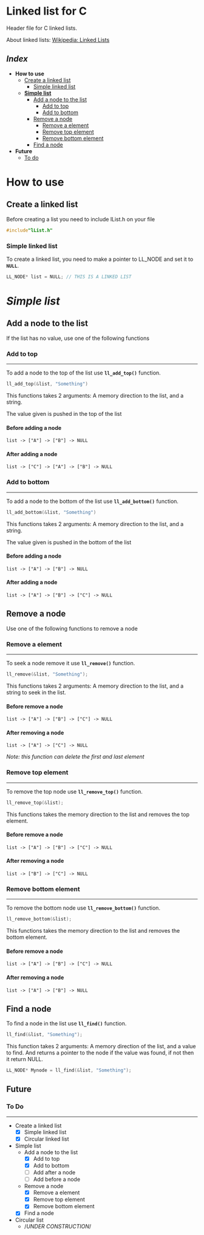  # **Linked list for C**

Header file for C linked lists.

About linked lists: [Wikipedia: Linked Lists](https://en.wikipedia.org/wiki/Linked_list)

## *Index*
* **How to use**
	* [Create a linked list](#create-a-linked-list)
		* [Simple linked list](#simple-linked-list)
	* [**Simple list**](#simple-list)
		* [Add a node to the list](#add-a-node-to-the-list)
			* [Add to top](#add-to-top)
			* [Add to bottom](#add-to-bottom)
		* [Remove a node](#remove-a-node)
			* [Remove a element](#remove-a-element)
			* [Remove top element](#remove-top-element)
			* [Remove bottom element](#remove-bottom-element)
		* [Find a node](#find-a-node)
* **Future**
	* [To do](#to-do)


# **How to use**
## Create a linked list
Before creating a list you need to include lList.h on your file
``` c
#include"lList.h"
```
### **Simple linked list**
To create a linked list, you need to make a pointer to LL_NODE and set it to **`NULL`**.

```c
LL_NODE* list = NULL; // THIS IS A LINKED LIST
```

# ***Simple list***
## Add a node to the list 
If the list has no value, use one of the following functions

### **Add to top**
___
To add a node to the top of the list use **`ll_add_top()`** function.
``` c
ll_add_top(&list, "Something")
```
This functions takes 2 arguments: A memory direction to the list, and a string.

The value given is pushed in the top of the list

#### Before adding a node
`list -> ["A"] -> ["B"] -> NULL`
#### After adding a node
`list -> ["C"] -> ["A"] -> ["B"] -> NULL`

### **Add to bottom**
___
To add a node to the bottom of the list use **`ll_add_bottom()`** function.
``` c
ll_add_bottom(&list, "Something")
```
This functions takes 2 arguments: A memory direction to the list, and a string.

The value given is pushed in the bottom of the list

#### Before adding a node
`list -> ["A"] -> ["B"] -> NULL`
#### After adding a node
`list -> ["A"] -> ["B"] -> ["C"] -> NULL`

## Remove a node
Use one of the following functions to remove a node
### **Remove a element**
___
To seek a node remove it use **`ll_remove()`** function.

``` c
ll_remove(&list, "Something");
```

This functions takes 2 arguments: A memory direction to the list, and a string to seek in the list.

#### Before remove a node
`list -> ["A"] -> ["B"] -> ["C"] -> NULL`
#### After removing a node
`list -> ["A"] -> ["C"] -> NULL`

*Note: this function can delete the first and last element*

### **Remove top element**
___
To remove the top node use **`ll_remove_top()`** function.

``` c
ll_remove_top(&list);
```

This functions takes the memory direction to the list and removes the top element.

#### Before remove a node
`list -> ["A"] -> ["B"] -> ["C"] -> NULL`
#### After removing a node
`list -> ["B"] -> ["C"] -> NULL`

### **Remove bottom element**
___
To remove the bottom node use **`ll_remove_bottom()`** function.

``` c
ll_remove_bottom(&list);
```

This functions takes the memory direction to the list and removes the bottom element.

#### Before remove a node
`list -> ["A"] -> ["B"] -> ["C"] -> NULL`
#### After removing a node
`list -> ["A"] -> ["B"] -> NULL`

## **Find a node**
To find a node in the list use **`ll_find()`** function.

``` c 
ll_find(&list, "Something");
```

This function takes 2 arguments: A memory direction of the list, and a value to find. And returns a pointer to the node if the value was found, if not then it return NULL.

``` c
LL_NODE* Mynode = ll_find(&list, "Something");
```

## Future
### To Do
___
* Create a linked list
	* [x] Simple linked list
	* [x] Circular linked list
* Simple list
	* Add a node to the list
		* [x] Add to top
		* [x] Add to bottom
		* [ ] Add after a node
		* [ ] Add before a node 
	* Remove a node
		* [x] Remove a element
		* [x] Remove top element
		* [x] Remove bottom element
	* [x] Find a node
* Circular list
	* /*UNDER CONSTRUCTION*/